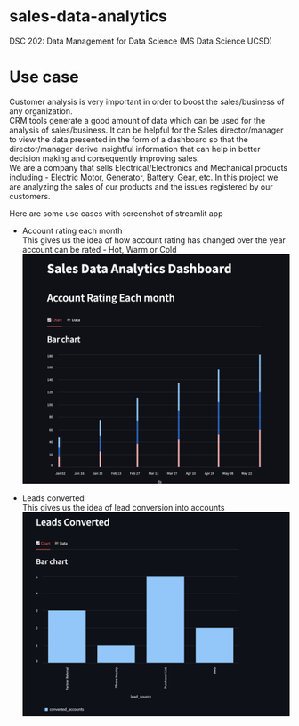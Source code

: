 # sales-data-analytics
DSC 202: Data Management for Data Science (MS Data Science UCSD)

# Use case 
Customer analysis is very important in order to boost the sales/business of any organization. \
CRM tools generate a good amount of data which can be used for the analysis of sales/business. It can be helpful for the Sales director/manager to view the data presented in the form of a dashboard so that the director/manager derive insightful information that can help in better decision making and consequently improving sales. \
We are a company that sells Electrical/Electronics and Mechanical products including - Electric Motor, Generator, Battery, Gear, etc.
In this project we are analyzing the sales of our products and the issues registered by our customers. 

Here are some use cases with screenshot of streamlit app
- Account rating each month \
  This gives us the idea of how account rating has changed over the year \
  account can be rated - Hot, Warm or Cold 
![alt text](https://github.com/skhire29/sales-data-analytics/blob/main/assets/account_rating_each_month_1.png)


- Leads converted \
  This gives us the idea of lead conversion into accounts \
![alt text](https://github.com/skhire29/sales-data-analytics/blob/main/assets/leads_conv_1.png)
